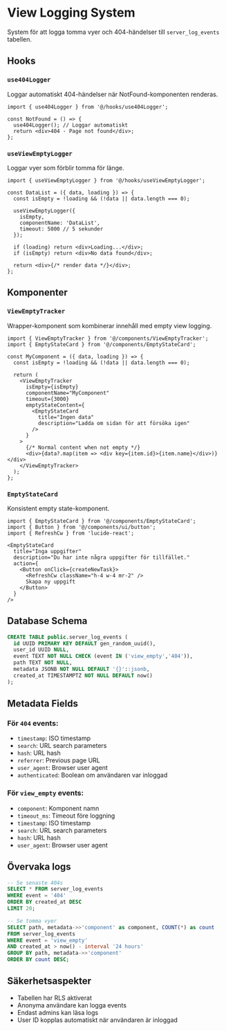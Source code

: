 # View Logging System

System för att logga tomma vyer och 404-händelser till `server_log_events` tabellen.

## Hooks

### `use404Logger`
Loggar automatiskt 404-händelser när NotFound-komponenten renderas.

```tsx
import { use404Logger } from '@/hooks/use404Logger';

const NotFound = () => {
  use404Logger(); // Loggar automatiskt
  return <div>404 - Page not found</div>;
};
```

### `useViewEmptyLogger`
Loggar vyer som förblir tomma för länge.

```tsx
import { useViewEmptyLogger } from '@/hooks/useViewEmptyLogger';

const DataList = ({ data, loading }) => {
  const isEmpty = !loading && (!data || data.length === 0);
  
  useViewEmptyLogger({
    isEmpty,
    componentName: 'DataList',
    timeout: 5000 // 5 sekunder
  });

  if (loading) return <div>Loading...</div>;
  if (isEmpty) return <div>No data found</div>;
  
  return <div>{/* render data */}</div>;
};
```

## Komponenter

### `ViewEmptyTracker`
Wrapper-komponent som kombinerar innehåll med empty view logging.

```tsx
import { ViewEmptyTracker } from '@/components/ViewEmptyTracker';
import { EmptyStateCard } from '@/components/EmptyStateCard';

const MyComponent = ({ data, loading }) => {
  const isEmpty = !loading && (!data || data.length === 0);

  return (
    <ViewEmptyTracker
      isEmpty={isEmpty}
      componentName="MyComponent"
      timeout={3000}
      emptyStateContent={
        <EmptyStateCard 
          title="Ingen data" 
          description="Ladda om sidan för att försöka igen"
        />
      }
    >
      {/* Normal content when not empty */}
      <div>{data?.map(item => <div key={item.id}>{item.name}</div>)}</div>
    </ViewEmptyTracker>
  );
};
```

### `EmptyStateCard`
Konsistent empty state-komponent.

```tsx
import { EmptyStateCard } from '@/components/EmptyStateCard';
import { Button } from '@/components/ui/button';
import { RefreshCw } from 'lucide-react';

<EmptyStateCard
  title="Inga uppgifter"
  description="Du har inte några uppgifter för tillfället."
  action={
    <Button onClick={createNewTask}>
      <RefreshCw className="h-4 w-4 mr-2" />
      Skapa ny uppgift
    </Button>
  }
/>
```

## Database Schema

```sql
CREATE TABLE public.server_log_events (
  id UUID PRIMARY KEY DEFAULT gen_random_uuid(),
  user_id UUID NULL,
  event TEXT NOT NULL CHECK (event IN ('view_empty','404')),
  path TEXT NOT NULL,
  metadata JSONB NOT NULL DEFAULT '{}'::jsonb,
  created_at TIMESTAMPTZ NOT NULL DEFAULT now()
);
```

## Metadata Fields

### För `404` events:
- `timestamp`: ISO timestamp
- `search`: URL search parameters
- `hash`: URL hash
- `referrer`: Previous page URL
- `user_agent`: Browser user agent
- `authenticated`: Boolean om användaren var inloggad

### För `view_empty` events:
- `component`: Komponent namn
- `timeout_ms`: Timeout före loggning
- `timestamp`: ISO timestamp
- `search`: URL search parameters
- `hash`: URL hash
- `user_agent`: Browser user agent

## Övervaka logs

```sql
-- Se senaste 404s
SELECT * FROM server_log_events 
WHERE event = '404' 
ORDER BY created_at DESC 
LIMIT 20;

-- Se tomma vyer
SELECT path, metadata->>'component' as component, COUNT(*) as count
FROM server_log_events 
WHERE event = 'view_empty'
AND created_at > now() - interval '24 hours'
GROUP BY path, metadata->>'component'
ORDER BY count DESC;
```

## Säkerhetsaspekter

- Tabellen har RLS aktiverat
- Anonyma användare kan logga events
- Endast admins kan läsa logs
- User ID kopplas automatiskt när användaren är inloggad
